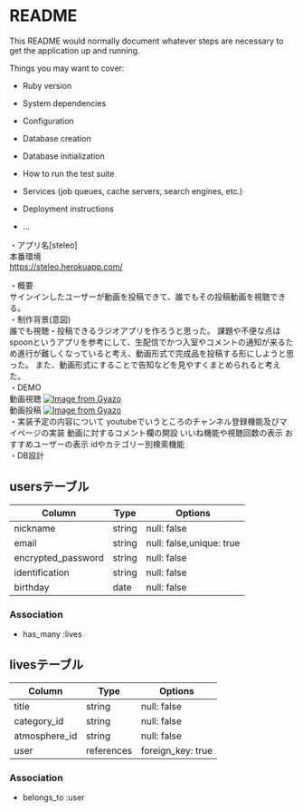 # README

This README would normally document whatever steps are necessary to get the
application up and running.

Things you may want to cover:

* Ruby version

* System dependencies

* Configuration

* Database creation

* Database initialization

* How to run the test suite

* Services (job queues, cache servers, search engines, etc.)

* Deployment instructions

* ...

・アプリ名[steleo]  
本番環境  
https://steleo.herokuapp.com/



・概要  
サインインしたユーザーが動画を投稿できて、誰でもその投稿動画を視聴できる。  
・制作背景(意図)  
誰でも視聴・投稿できるラジオアプリを作ろうと思った。
課題や不便な点はspoonというアプリを参考にして、生配信でかつ入室やコメントの通知が来るため進行が難しくなっていると考え、動画形式で完成品を投稿する形にしようと思った。
また、動画形式にすることで告知などを見やすくまとめられると考えた。  
・DEMO  
動画視聴
[![Image from Gyazo](https://i.gyazo.com/f8375e89ce49168a77f7c2b7f5e72dc6.gif)](https://gyazo.com/f8375e89ce49168a77f7c2b7f5e72dc6)  
動画投稿
[![Image from Gyazo](https://i.gyazo.com/b2abfca9ea530ba3bd3830b85d9b9f25.gif)](https://gyazo.com/b2abfca9ea530ba3bd3830b85d9b9f25)  
・実装予定の内容について
youtubeでいうところのチャンネル登録機能及びマイページの実装
動画に対するコメント欄の開設
いいね機能や視聴回数の表示
おすすめユーザーの表示
idやカテゴリー別検索機能  
・DB設計

## usersテーブル

| Column            | Type   | Options                 |
| ----------------- | ------ | ----------------------- |
| nickname          | string | null: false             |
| email             | string | null: false,unique: true|
| encrypted_password| string | null: false             |
| identification    | string | null: false             |
| birthday          | date   | null: false             |




### Association

- has_many :lives


## livesテーブル

| Column            | Type      | Options          |
| ----------------- | --------- | ---------------- |
| title             | string    | null: false      |
| category_id       | string    | null: false      |
| atmosphere_id     | string    | null: false      |
| user              | references| foreign_key: true|




### Association

- belongs_to :user


